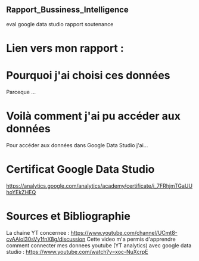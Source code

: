 ## Rapport_Bussiness_Intelligence

eval google data studio rapport soutenance

# Lien vers mon rapport :

# Pourquoi j'ai choisi ces données
Parceque ...

# Voilà comment j'ai pu accéder aux données
Pour accéder aux données dans Google Data Studio j'ai...

# Certificat Google Data Studio
https://analytics.google.com/analytics/academy/certificate/i_7FRhjmTGaUUhoYEkZHEQ

# Sources et Bibliographie
La chaine YT concernee : https://www.youtube.com/channel/UCmt8-cvAAlol30sVy1fnX8g/discussion
Cette video m'a permis d'apprendre comment connecter mes donnees youtube (YT analytics) avec google data studio : https://www.youtube.com/watch?v=xoc-NuXcrpE

